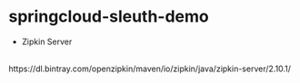 # springcloud-sleuth-demo
* Zipkin Server
<br>
https://dl.bintray.com/openzipkin/maven/io/zipkin/java/zipkin-server/2.10.1/
